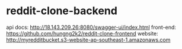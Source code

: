 ﻿# reddit-clone-backend
api docs: http://18.143.209.26:8080/swagger-ui/index.html
front-end: https://github.com/hungng2k2/reddit-clone-frontend
website: http://myredditbucket.s3-website-ap-southeast-1.amazonaws.com
